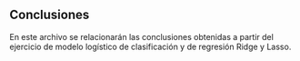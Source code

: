 

## Conclusiones

En este archivo se relacionarán las conclusiones obtenidas a partir del ejercicio de modelo logístico de clasificación y de regresión Ridge y Lasso.